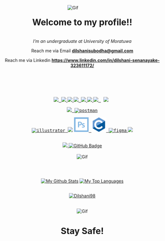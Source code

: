 
<img alt="Gif" align="right" width="300px" height="auto" src="https://media0.giphy.com/media/YnS7j9pwnECXLMrI4t/giphy-preview.webp?cid=95b279448ivmjdo0o2kvmf2s5p2lgwt0h00y6rqppjygq498&rid=giphy-preview.webp&ct=s" height="20px"/>

<h1 align="center"> Welcome to my profile!!</h1>
     
<br/>


<div align ="center"
     
<h> <i>I’m an undergraduate at University of Moratuwa</i> </P>
     
Reach me via Email **dilshanisubodha@gmail.com**
 
Reach me via Linkedin **https://www.linkedin.com/in/dilshani-senanayake-323611172/**          




##
<br/>
<br/>
<br/>
<p align="center"> 
    <a href="https://www.java.com" target="_blank"> <kbd><img src="https://img.icons8.com/color/48/000000/java-coffee-cup-logo.png"/> </kbd></a>
    <a href="https://reactjs.org/" target="_blank"><kbd> <img src="https://img.icons8.com/color/48/000000/react-native.png"/></kbd> </a>
   <a href="" target="_blank"><kbd> <img  src="https://img.icons8.com/color/48/000000/javascript--v1.png"/></kbd> </a>
    <a href="https://www.w3.org/html/" target="_blank"><kbd> <img src="https://img.icons8.com/color/48/000000/html-5.png"/> </kbd></a> 
    <a href="https://www.w3schools.com/css/" target="_blank"><kbd> <img src="https://img.icons8.com/color/48/000000/css3.png"/></kbd> </a> 
    <a href="https://getbootstrap.com" target="_blank"> <kbd> <img src="https://img.icons8.com/color/48/000000/bootstrap.png"/></kbd> </a> 
    <a style="padding-right:8px;" href="https://nodejs.org" target="_blank"><kbd>  <img src="https://img.icons8.com/color/48/000000/nodejs.png"/> </kbd></a> 
    <a style="padding-right:8px;" href="https://www.mysql.com/" target="_blank"><kbd>  <img src="https://img.icons8.com/fluent/50/000000/mysql-logo.png"/></kbd> </a>
     <p align="center">
     <a href="https://firebase.google.com/" target="_blank"> <kbd> <img src="https://img.icons8.com/color/48/000000/firebase.png"/> </kbd></a> 
    <a href="https://postman.com" target="_blank"><kbd>  <img src="https://www.vectorlogo.zone/logos/getpostman/getpostman-icon.svg" alt="postman" width="45" height="45"/></kbd></a>
</p>
     </p>
     <p align="center">
     <a href="https://www.adobe.com/in/products/illustrator.html" target="_blank"><kbd> <img src="https://www.vectorlogo.zone/logos/adobe_illustrator/adobe_illustrator-icon.svg" alt="illustrator" width="48" height="auto"/> </a></kbd>
    <a href="https://git-scm.com/" target="_blank"> <kbd><img src="https://img.icons8.com/color/48/000000/git.png"/></kbd></a> 
     <a href="https://www.photoshop.com/en" target="_blank"><kbd> <img src="https://raw.githubusercontent.com/devicons/devicon/master/icons/photoshop/photoshop-line.svg" alt="photoshop" width="48" height="auto"/> </kbd></a> 
     <a href="https://www.cprogramming.com/" target="_blank"> <kbd><img src="https://raw.githubusercontent.com/devicons/devicon/master/icons/c/c-original.svg" alt="c" width="48" height="auto"/> </kbd></a> 
      <a href="https://www.figma.com/" target="_blank"> <kbd><img src="https://www.vectorlogo.zone/logos/figma/figma-icon.svg" alt="figma" width="48" height="auto"/></kbd> </a>
     <a href="https://www.figma.com/" target="_blank"><kbd><img src="https://img.icons8.com/color/48/000000/django.png" width="48" height="auto"/></kbd> </a>
  </p>


<!-- [![React Badge](https://img.shields.io/badge/-React-61DBFB?style=for-the-badge&labelColor=black&logo=react&logoColor=61DBFB)](#)  [![Javascript Badge](https://img.shields.io/badge/-Javascript-F0DB4F?style=for-the-badge&labelColor=black&logo=javascript&logoColor=F0DB4F)](#) [![Typescript Badge](https://img.shields.io/badge/-Typescript-007acc?style=for-the-badge&labelColor=black&logo=typescript&logoColor=007acc)](#) [![Nodejs Badge](https://img.shields.io/badge/-Nodejs-3C873A?style=for-the-badge&labelColor=black&logo=node.js&logoColor=3C873A)](#) [![GraphQL Badge](https://img.shields.io/badge/-GraphQl-e535ab?style=for-the-badge&labelColor=black&logo=node.js&logoColor=e535ab)](#) -->
<br/>



<a href="https://github.com/Meghna-DAS/github-profile-views-counter">
    <img src="https://komarev.com/ghpvc/?username=Dilshani98">
</a>
<a href="https://github.com/Dilshani98?tab=followers"><img src="https://img.shields.io/github/followers/Dilshani98?label=Followers&style=social" alt="GitHub Badge"></a>

<!-- <p align="center bottom"><code>Profile views:</code></p>
  

<p align="center"><img src="https://profile-counter.glitch.me/{Dilshani98}/count.svg" width="150" alt="Dilshani98 :: Visitor's Count" /></p> -->

</br>
</br>
<span>
<!--      <img alt="Gif" align="center" width="100" height="auto" src="https://c.tenor.com/Mp3ojqqwUKIAAAAi/sadwalkaway-arthurfist.gif" height="20px"/> -->
     <img alt="Gif" align="center" width="100" height="auto" src="https://c.tenor.com/Mp3ojqqwUKIAAAAi/sadwalkaway-arthurfist.gif" height="20px" padding="10"/>
<p align="center">
    <a href="https://github.com/Dilshani98/github-readme-streak-stats">
        <img title="🔥 Get streak stats for your profile at git.io/streak-stats" alt="" src="https://github-readme-streak-stats.herokuapp.com/?user=Dilshani98&theme=black-ice&hide_border=true&stroke=0000&background=060A0CD0"/>
    </a>
</p>
     </span>


  <br/>
    <a href="https://github.com/Dilshani98/github-readme-stats"><img alt="My Github Stats" src="https://github-readme-stats.vercel.app/api?username=Dilshani98&show_icons=true&count_private=true&theme=react&hide_border=true&bg_color=0D1117" /></a>
  <a href="https://github.com/Dilshani98/github-readme-stats"><img alt="My Top Languages" src="https://github-readme-stats.vercel.app/api/top-langs/?username=Dilshani98&langs_count=8&count_private=true&layout=compact&theme=react&hide_border=true&bg_color=0D1117" /></a>
  <br/>
  


<br/>

<p align="center" ><a href="https://github.com/ryo-ma/github-profile-trophy"><img src="https://github-profile-trophy.vercel.app/?username=Dilshani98&&count_private=true&no-bg-true&theme=darkhub" alt="Dilshani98"/></a></p>

<br/>




  <img alt="Gif" align="center" width="300" height="auto" src="https://monophy.com/media/pT4hk0FMDu5VT0oRQc/monophy.gif" height="20px" padding="10"/>


<h1>Stay Safe!</h1>



